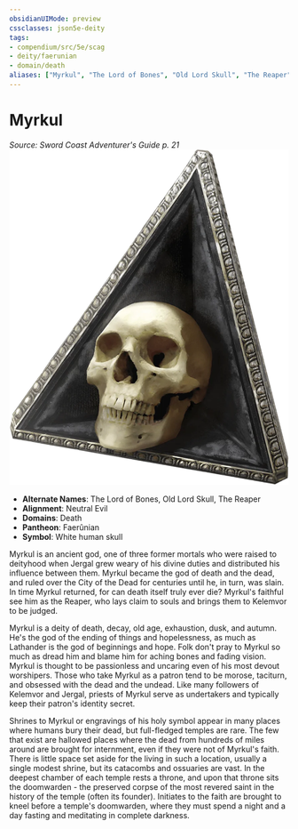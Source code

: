 ```yaml
---
obsidianUIMode: preview
cssclasses: json5e-deity
tags:
- compendium/src/5e/scag
- deity/faerunian
- domain/death
aliases: ["Myrkul", "The Lord of Bones", "Old Lord Skull", "The Reaper"]
---
```

# Myrkul
*Source: Sword Coast Adventurer's Guide p. 21* 
![](https://raw.githubusercontent.com/5etools-mirror-2/5etools-img/main/deities/SCAG/Symbol%20of%20Myrkul.webp#symbol)

- **Alternate Names**: The Lord of Bones, Old Lord Skull, The Reaper
- **Alignment**: Neutral Evil
- **Domains**: Death
- **Pantheon**: Faerûnian
- **Symbol**: White human skull

Myrkul is an ancient god, one of three former mortals who were raised to deityhood when Jergal grew weary of his divine duties and distributed his influence between them. Myrkul became the god of death and the dead, and ruled over the City of the Dead for centuries until he, in turn, was slain. In time Myrkul returned, for can death itself truly ever die? Myrkul's faithful see him as the Reaper, who lays claim to souls and brings them to Kelemvor to be judged.

Myrkul is a deity of death, decay, old age, exhaustion, dusk, and autumn. He's the god of the ending of things and hopelessness, as much as Lathander is the god of beginnings and hope. Folk don't pray to Myrkul so much as dread him and blame him for aching bones and fading vision. Myrkul is thought to be passionless and uncaring even of his most devout worshipers. Those who take Myrkul as a patron tend to be morose, taciturn, and obsessed with the dead and the undead. Like many followers of Kelemvor and Jergal, priests of Myrkul serve as undertakers and typically keep their patron's identity secret.

Shrines to Myrkul or engravings of his holy symbol appear in many places where humans bury their dead, but full-fledged temples are rare. The few that exist are hallowed places where the dead from hundreds of miles around are brought for internment, even if they were not of Myrkul's faith. There is little space set aside for the living in such a location, usually a single modest shrine, but its catacombs and ossuaries are vast. In the deepest chamber of each temple rests a throne, and upon that throne sits the doomwarden - the preserved corpse of the most revered saint in the history of the temple (often its founder). Initiates to the faith are brought to kneel before a temple's doomwarden, where they must spend a night and a day fasting and meditating in complete darkness.